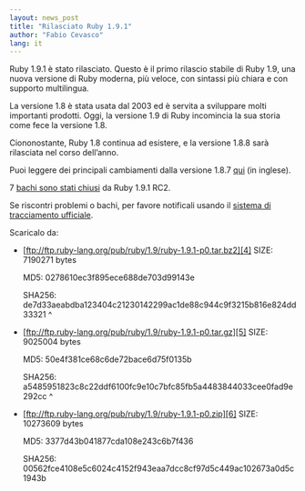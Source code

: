 ```yaml
---
layout: news_post
title: "Rilasciato Ruby 1.9.1"
author: "Fabio Cevasco"
lang: it
---
```


Ruby 1.9.1 è stato rilasciato. Questo è il primo rilascio stabile di
Ruby 1.9, una nuova versione di Ruby moderna, più veloce, con sintassi
più chiara e con supporto multilingua.

La versione 1.8 è stata usata dal 2003 ed è servita a sviluppare molti
importanti prodotti. Oggi, la versione 1.9 di Ruby incomincia la sua
storia come fece la versione 1.8.

Ciononostante, Ruby 1.8 continua ad esistere, e la versione 1.8.8 sarà
rilasciata nel corso dell’anno.

Puoi leggere dei principali cambiamenti dalla versione 1.8.7 [qui][1]
(in inglese).

7 [bachi sono stati chiusi][2] da Ruby 1.9.1 RC2.

Se riscontri problemi o bachi, per favore notificali usando il [sistema
di tracciamento ufficiale][3].

Scaricalo da:

* [ftp://ftp.ruby-lang.org/pub/ruby/1.9/ruby-1.9.1-p0.tar.bz2][4]
  SIZE: 7190271 bytes

  MD5: 0278610ec3f895ece688de703d99143e

  SHA256:
  de7d33aeabdba123404c21230142299ac1de88c944c9f3215b816e824dd33321
^

* [ftp://ftp.ruby-lang.org/pub/ruby/1.9/ruby-1.9.1-p0.tar.gz][5]
  SIZE: 9025004 bytes

  MD5: 50e4f381ce68c6de72bace6d75f0135b

  SHA256:
  a5485951823c8c22ddf6100fc9e10c7bfc85fb5a4483844033cee0fad9e292cc
^

* [ftp://ftp.ruby-lang.org/pub/ruby/1.9/ruby-1.9.1-p0.zip][6]
  SIZE: 10273609 bytes

  MD5: 3377d43b041877cda108e243c6b7f436

  SHA256:
  00562fce4108e5c6024c4152f943eaa7dcc8cf97d5c449ac102673a0d5c1943b



[1]: http://svn.ruby-lang.org/repos/ruby/tags/v1_9_1_0/NEWS
[2]: https://bugs.ruby-lang.org/projects/ruby-19/issues?query_id=11
[3]: https://bugs.ruby-lang.org
[4]: ftp://ftp.ruby-lang.org/pub/ruby/1.9/ruby-1.9.1-p0.tar.bz2
[5]: ftp://ftp.ruby-lang.org/pub/ruby/1.9/ruby-1.9.1-p0.tar.gz
[6]: ftp://ftp.ruby-lang.org/pub/ruby/1.9/ruby-1.9.1-p0.zip
